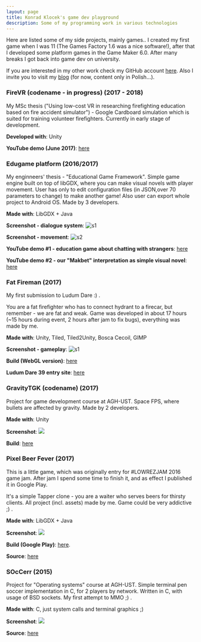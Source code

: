 ```yaml
---
layout: page
title: Konrad Klocek's game dev playground
description: Some of my programming work in various technologies
---
```


Here are listed some of my side projects, mainly games.. I created my first game when I was 11 (The Games Factory 1.6 was a nice software!), after that I developed some platform games in the Game Maker 6.0. After many breaks I got back into game dev on university.

If you are interested in my other work check my GitHub account [here](https://github.com/kklocek).
Also I invite you to visit my [blog](http://www.konradklocek.com) (for now, content only in Polish...).
### FireVR (codename - in progress) (2017 - 2018)

My MSc thesis ("Using low-cost VR in researching firefighting education based on fire accident simulator") - Google Cardboard simulation which is suited for training volunteer firefighters. Currently in early stage of development.

**Developed with**: Unity

**YouTube demo (June 2017)**: [here](https://www.youtube.com/watch?v=IvGKvphuljE)

### Edugame platform (2016/2017)

My enginneers' thesis - "Educational Game Framework".
Simple game engine built on top of libGDX, where you can make visual novels with player movement. User has only to edit configuration files (in JSON,over 70 parameters to change) to make another game!
Also user can export whole project to Android OS.
Made by 3 developers.

**Made with**: LibGDX + Java

**Screenshot - dialogue system**:
![s1](Edugame/s2.png)

**Screenshot - movement**:
![s2](Edugame/s1.png)

**YouTube demo #1 - education game about chatting with strangers**: [here](https://www.youtube.com/watch?v=DTX4qs2ZeYc)

**YouTube demo #2 - our "Makbet" interpretation as simple visual novel**: [here](https://www.youtube.com/watch?v=m0y6fZlfhCI) 

### Fat Fireman (2017)

My first submission to Ludum Dare :) .

You are a fat firefighter who has to connect hydrant to a firecar, but remember - we are fat and weak.
Game was developed in about 17 hours (~15 hours during event, 2 hours after jam to fix bugs), everything was made by me.

**Made with**: Unity, Tiled, Tiled2Unity, Bosca Cecoil, GIMP

**Screenshot - gameplay**:
![s1](FatFireman/s1.png)

**Build (WebGL version)**: [here](https://xqwzts251.itch.io/fat-fireman)

**Ludum Dare 39 entry site**: [here](https://ldjam.com/events/ludum-dare/39/fat-fireman)

### GravityTGK (codename) (2017)

Project for game development course at AGH-UST. Space FPS, where bullets are affected by gravity. Made by 2 developers.

**Made with**: Unity

**Screenshot**:
![](GravityTGK/s1.png)

**Build**: [here](https://www.dropbox.com/s/7yfy182zz8il0yf/GravityTGK.zip?dl=0)

### Pixel Beer Fever (2017)

This is a little game, which was originally entry for #LOWREZJAM 2016 game jam. After jam I spend some time to finish it, and as effect I published it in Google Play.

It's a simple Tapper clone - you are a waiter who serves beers for thirsty clients. All project (incl. assets) made by me.
Game could be very addictive ;) .

**Made with**: LibGDX + Java

**Screenshot**:
![](PixelBeerFever/s1.png) 

**Build (Google Play)**: [here](https://play.google.com/store/apps/details?id=com.klocek.lowrez).

**Source**: [here](https://github.com/kklocek/PixelBeerFever)

### SOcCerr (2015)

Project for "Operating systems" course at AGH-UST. Simple terminal pen soccer implementation in C, for 2 players by network. Written in C, with usage of BSD sockets. My first attempt to MMO ;) .

**Made with**: C, just system calls and terminal graphics ;)

**Screenshot**:
![](Soccer/s1.png)

**Source**: [here](https://github.com/kklocek/SOcCerr)
